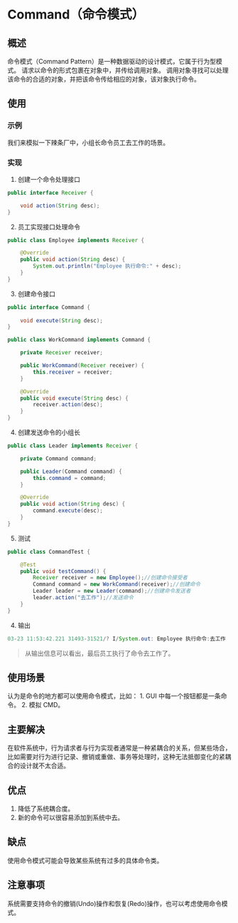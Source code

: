 # Command（命令模式） #
## 概述 ##
命令模式（Command Pattern）是一种数据驱动的设计模式，它属于行为型模式。 请求以命令的形式包裹在对象中，并传给调用对象。 调用对象寻找可以处理该命令的合适的对象，并把该命令传给相应的对象，该对象执行命令。

## 使用 ##
### 示例 ###
我们来模拟一下辣条厂中，小组长命令员工去工作的场景。

### 实现 ###
1. 创建一个命令处理接口
```Java
public interface Receiver {

    void action(String desc);
}
```
2. 员工实现接口处理命令
```Java
public class Employee implements Receiver {

    @Override
    public void action(String desc) {
        System.out.println("Employee 执行命令:" + desc);
    }
}
```
3. 创建命令接口
```Java
public interface Command {
    
    void execute(String desc);
}
```
```Java
public class WorkCommand implements Command {

    private Receiver receiver;

    public WorkCommand(Receiver receiver) {
        this.receiver = receiver;
    }

    @Override
    public void execute(String desc) {
        receiver.action(desc);
    }
}
```
4. 创建发送命令的小组长
```Java
public class Leader implements Receiver {

    private Command command;

    public Leader(Command command) {
        this.command = command;
    }

    @Override
    public void action(String desc) {
        command.execute(desc);
    }
}
```

5. 测试
```Java
public class CommandTest {

    @Test
    public void testCommand() {
        Receiver receiver = new Employee();//创建命令接受者
        Command command = new WorkCommand(receiver);//创建命令
        Leader leader = new Leader(command);//创建命令发送者
        leader.action("去工作");//发送命令
    }
}
```

4. 输出
```Java
03-23 11:53:42.221 31493-31521/? I/System.out: Employee 执行命令:去工作
```

> 从输出信息可以看出，最后员工执行了命令去工作了。

## 使用场景 ##
认为是命令的地方都可以使用命令模式，比如： 1. GUI 中每一个按钮都是一条命令。 2. 模拟 CMD。

## 主要解决 ##
在软件系统中，行为请求者与行为实现者通常是一种紧耦合的关系，但某些场合，比如需要对行为进行记录、撤销或重做、事务等处理时，这种无法抵御变化的紧耦合的设计就不太合适。

## 优点 ##
1. 降低了系统耦合度。
2. 新的命令可以很容易添加到系统中去。 

## 缺点 ##
使用命令模式可能会导致某些系统有过多的具体命令类。

## 注意事项 ##
系统需要支持命令的撤销(Undo)操作和恢复(Redo)操作，也可以考虑使用命令模式。